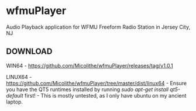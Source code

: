 # wfmuPlayer
Audio Playback application for WFMU Freeform Radio Station in Jersey City, NJ
## DOWNLOAD
WIN64 - https://github.com/Micolithe/wfmuPlayer/releases/tag/v1.0.1

LINUX64 - https://github.com/Micolithe/wfmuPlayer/tree/master/dist/linux64 - 
Ensure you have the QT5 runtimes installed by running *sudo apt-get install qt5-default* first! - This is mostly untested, as I only have ubuntu on my ancient laptop.

